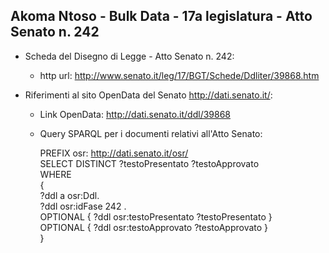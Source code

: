 ## Akoma Ntoso - Bulk Data - 17a legislatura - Atto Senato n. 242 ##

* Scheda del Disegno di Legge - Atto Senato n. 242:
	* http url: http://www.senato.it/leg/17/BGT/Schede/Ddliter/39868.htm

* Riferimenti al sito OpenData del Senato http://dati.senato.it/:
	* Link OpenData: http://dati.senato.it/ddl/39868
	* Query SPARQL per i documenti relativi all'Atto Senato:

        PREFIX osr: <http://dati.senato.it/osr/>  
		SELECT DISTINCT ?testoPresentato ?testoApprovato  
		WHERE  
		{  
		    ?ddl a osr:Ddl.  
		    ?ddl osr:idFase 242 .  
		    OPTIONAL { ?ddl osr:testoPresentato ?testoPresentato }  
		    OPTIONAL { ?ddl osr:testoApprovato ?testoApprovato }  
		}
		